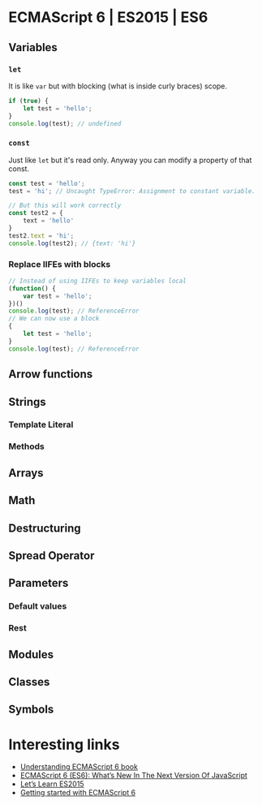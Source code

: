 # ECMAScript 6 | ES2015 | ES6

## Variables

### `let`
It is like `var` but with blocking (what is inside curly braces) scope.
```js
if (true) {
    let test = 'hello';
}
console.log(test); // undefined
```

### `const`
Just like `let` but it's read only. Anyway you can modify a property of that const.
```js
const test = 'hello';
test = 'hi'; // Uncaught TypeError: Assignment to constant variable.

// But this will work correctly
const test2 = {
    text = 'hello'
}
test2.text = 'hi';
console.log(test2); // {text: 'hi'}
```

### Replace IIFEs with blocks
```js
// Instead of using IIFEs to keep variables local
(function() {
    var test = 'hello';
})()
console.log(test); // ReferenceError
// We can now use a block
{
    let test = 'hello';
}
console.log(test); // ReferenceError
```

## Arrow functions

## Strings

### Template Literal

### Methods

## Arrays

## Math

## Destructuring

## Spread Operator

## Parameters

### Default values

### Rest

## Modules

## Classes

## Symbols

# Interesting links
+ [Understanding ECMAScript 6 book](https://leanpub.com/understandinges6/read)
+ [ECMAScript 6 (ES6): What’s New In The Next Version Of JavaScript](https://www.smashingmagazine.com/2015/10/es6-whats-new-next-version-javascript/)
+ [Let’s Learn ES2015](https://css-tricks.com/lets-learn-es2015/)
+ [Getting started with ECMAScript 6](http://www.2ality.com/2015/08/getting-started-es6.html)
